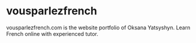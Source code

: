 # vousparlezfrench
vousparlezfrench.com is the website portfolio of Oksana Yatsyshyn. Learn French online with experienced tutor. 
